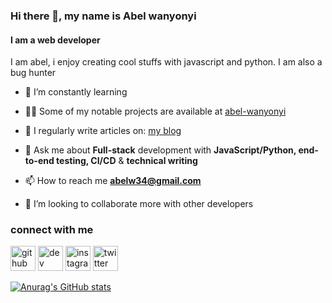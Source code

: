 
### Hi there 👋, my name is Abel wanyonyi
#### I am a web developer
I am abel, i enjoy creating cool stuffs with javascript and python. I am  also a bug hunter 

- 🌱 I’m constantly learning

- 👨‍💻 Some of my notable projects are available at [abel-wanyonyi](https://abel-wanyonyi.vercel.app/)

- 📝 I regularly write articles on: [my blog](https://abel-wanyonyi.vercel.app)

- 💬 Ask me about **Full-stack** development with **JavaScript/Python, end-to-end testing, CI/CD** & **technical writing**

- 📫 How to reach me **abelw34@gmail.com**
 
- 👯 I’m looking to collaborate more with other developers 

### connect with me

[<img src='https://cdn.jsdelivr.net/npm/simple-icons@3.0.1/icons/github.svg' alt='github' height='40'>](https://github.com/abeloa3411)  [<img src='https://cdn.jsdelivr.net/npm/simple-icons@3.0.1/icons/hashnode.svg' alt='dev' height='40'>](abelwanyonyi.hashnode.dev)  [<img src='https://cdn.jsdelivr.net/npm/simple-icons@3.0.1/icons/instagram.svg' alt='instagram' height='40'>](https://www.instagram.com/dm_puppy/)  [<img src='https://cdn.jsdelivr.net/npm/simple-icons@3.0.1/icons/twitter.svg' alt='twitter' height='40'>](https://twitter.com/abel_wanyonyi_)  

[![Anurag's GitHub stats](https://github-readme-stats.vercel.app/api?username=abeloa3411)](https://github.com/anuraghazra/github-readme-stats)
